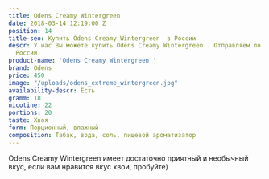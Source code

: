 ```yaml
---
title: Odens Creamy Wintergreen
date: 2018-03-14 12:19:00 Z
position: 14
title-seo: Купить Odens Creamy Wintergreen  в России
descr: У нас Вы можете купить Odens Creamy Wintergreen . Отправляем по всей территории
  России.
product-name: 'Odens Creamy Wintergreen '
brand: Odens
price: 450
image: "/uploads/odens_extreme_wintergreen.jpg"
availability-descr: Есть
gramm: 18
nicotine: 22
portions: 20
taste: Хвоя
form: Порционный, влажный
composition: Табак, вода, соль, пищевой ароматизатор
---
```


Odens Creamy Wintergreen имеет достаточно приятный и необычный вкус, если вам нравится вкус хвои, пробуйте)
